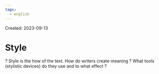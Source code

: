 ```yaml
---
tags:
  - english
---
```

Created: 2023-09-13

# Style
?
Style is the how of the text. How do writers create meaning ? What tools (stylistic devices) do they use and to what effect ?
<!--SR:!2023-10-15,21,250-->